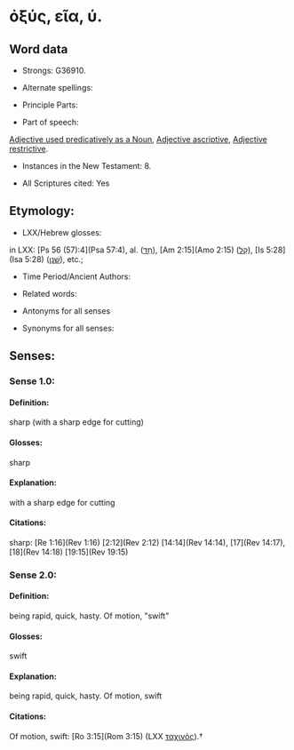 # ὀξύς, εῖα, ύ.

<!-- Status: S2=NeedsReview -->
<!-- Lexica used for edits: BDAG, FFM, LN, A-S -->

## Word data

* Strongs: G36910.

* Alternate spellings:



* Principle Parts: 


* Part of speech: 

[Adjective used predicatively as a Noun](http://ugg.readthedocs.io/en/latest/noun_predicate_adj.html),
[Adjective ascriptive](http://ugg.readthedocs.io/en/latest/adjective_ascriptive.html),
[Adjective restrictive](http://ugg.readthedocs.io/en/latest/adjective_restrictive.html).

* Instances in the New Testament: 8.

* All Scriptures cited: Yes

## Etymology: 


* LXX/Hebrew glosses: 

in LXX: [Ps 56 (57):4](Psa 57:4), al. ([חַד](//en-uhl/H2299)), [Am 2:15](Amo 2:15) ([קַל](//en-uhl/H7031)),   [Is 5:28](Isa 5:28) ([שׁנן](//en-uhl/H8150)), etc.;

* Time Period/Ancient Authors: 


* Related words: 

* Antonyms for all senses

* Synonyms for all senses: 


## Senses:


### Sense  1.0: 

#### Definition: 

sharp (with a sharp edge for cutting)

#### Glosses: 

sharp

#### Explanation: 

with a sharp edge for cutting

#### Citations: 

sharp: [Re 1:16](Rev 1:16) [2:12](Rev 2:12) [14:14](Rev 14:14), [17](Rev 14:17), [18](Rev 14:18) [19:15](Rev 19:15)


### Sense  2.0: 

#### Definition: 

being rapid, quick, hasty.  Of motion, "swift"

#### Glosses: 

swift

#### Explanation: 

being rapid, quick, hasty.  Of motion, swift 

#### Citations: 

Of motion, swift: [Ro 3:15](Rom 3:15) (LXX [ταχινός]()).†
